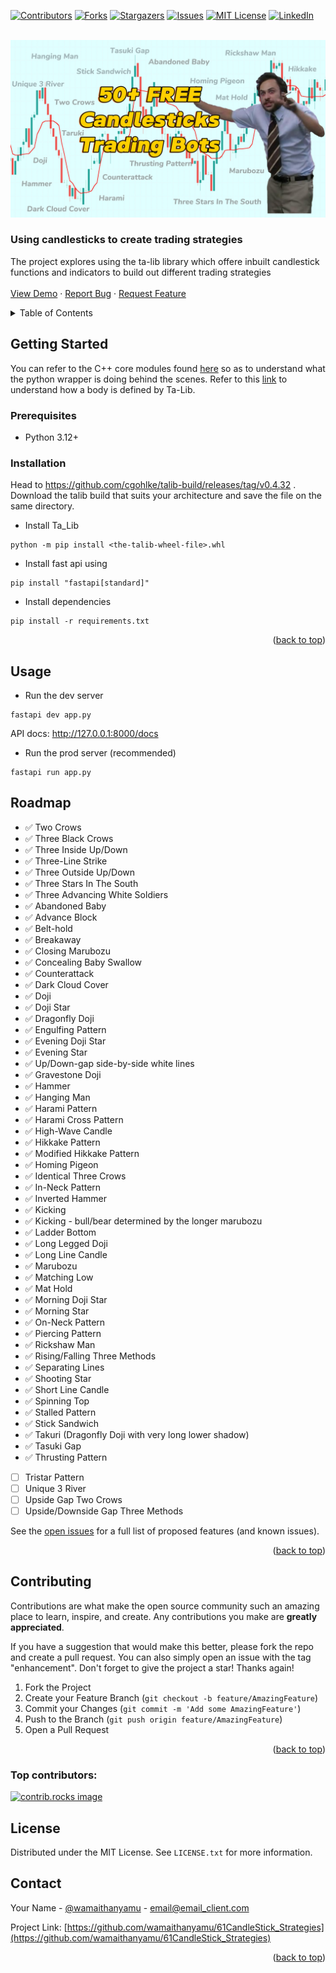 <!-- Improved compatibility of back to top link: See: https://github.com/othneildrew/Best-README-Template/pull/73 -->
<a id="readme-top"></a>
<!--
*** Thanks for checking out the Best-README-Template. If you have a suggestion
*** that would make this better, please fork the repo and create a pull request
*** or simply open an issue with the tag "enhancement".
*** Don't forget to give the project a star!
*** Thanks again! Now go create something AMAZING! :D
-->
<!-- PROJECT SHIELDS -->
<!--
*** I'm using markdown "reference style" links for readability.
*** Reference links are enclosed in brackets [ ] instead of parentheses ( ).
*** See the bottom of this document for the declaration of the reference variables
*** for contributors-url, forks-url, etc. This is an optional, concise syntax you may use.
*** https://www.markdownguide.org/basic-syntax/#reference-style-links
-->
[![Contributors][contributors-shield]][contributors-url]
[![Forks][forks-shield]][forks-url]
[![Stargazers][stars-shield]][stars-url]
[![Issues][issues-shield]][issues-url]
[![MIT License][license-shield]][license-url]
[![LinkedIn][linkedin-shield]][linkedin-url]


<!-- PROJECT LOGO -->
<br />
<div align="center">
  <a href="https://github.com/wamaithanyamu/61CandleStick_Strategies">
    <img src="media/1.jpeg" alt="Logo" width="auto" height="auto">
  </a>

<h3 align="left">Using candlesticks to create trading strategies</h3>

  <p align="left">
    The project explores using the ta-lib library which offere inbuilt candlestick functions and indicators to build out different trading strategies
    <br />
    <br />
    <a href="https://github.com/wamaithanyamu/61CandleStick_Strategies">View Demo</a>
    ·
    <a href="https://github.com/wamaithanyamu/61CandleStick_Strategies/issues/new?labels=bug&template=bug-report---.md">Report Bug</a>
    ·
    <a href="https://github.com/wamaithanyamu/61CandleStick_Strategies/issues/new?labels=enhancement&template=feature-request---.md">Request Feature</a>
  </p>
</div>



<!-- TABLE OF CONTENTS -->
<details>
  <summary>Table of Contents</summary>
  <ol>
     <li>
      <a href="#getting-started">Getting Started</a>
      <ul>
        <li><a href="#prerequisites">Prerequisites</a></li>
        <li><a href="#installation">Installation</a></li>
      </ul>
    </li>
    <li><a href="#usage">Usage</a></li>
    <li><a href="#roadmap">Roadmap</a></li>
    <li><a href="#contributing">Contributing</a></li>
    <li><a href="#license">License</a></li>
    <li><a href="#contact">Contact</a></li>

  </ol>
</details>


<!-- GETTING STARTED -->
## Getting Started
You can refer to the C++ core modules found [here](https://github.com/TA-Lib/ta-lib/tree/main/src/ta_func) so as to understand what the python wrapper is doing behind the scenes. Refer to this [link](https://github.com/TA-Lib/ta-lib/blob/f393d2af97e5526a34b2e3f4bdad25d9e44f83ac/src/ta_common/ta_global.c#L125) to understand how a body is defined by Ta-Lib.

### Prerequisites
- Python 3.12+

### Installation
Head to https://github.com/cgohlke/talib-build/releases/tag/v0.4.32 . Download the talib build  that suits your architecture and save the file on the same directory.

- Install Ta_Lib 
```shell
python -m pip install <the-talib-wheel-file>.whl
```

- Install fast api using 
```shell
pip install "fastapi[standard]"
```

- Install dependencies 
```shell
pip install -r requirements.txt
```

<p align="right">(<a href="#readme-top">back to top</a>)</p>


<!-- USAGE EXAMPLES -->
## Usage

- Run the dev server

```shell
fastapi dev app.py
```
API docs: http://127.0.0.1:8000/docs   

- Run the prod server (recommended)

```shell
fastapi run app.py
```



<!-- ROADMAP -->
## Roadmap

- ✅ Two Crows
- ✅ Three Black Crows
- ✅ Three Inside Up/Down
- ✅ Three-Line Strike
- ✅ Three Outside Up/Down
- ✅ Three Stars In The South
- ✅ Three Advancing White Soldiers
- ✅ Abandoned Baby
- ✅ Advance Block
- ✅ Belt-hold
- ✅ Breakaway
- ✅ Closing Marubozu
- ✅ Concealing Baby Swallow
- ✅ Counterattack
- ✅ Dark Cloud Cover
- ✅ Doji
- ✅ Doji Star
- ✅ Dragonfly Doji
- ✅ Engulfing Pattern
- ✅ Evening Doji Star
- ✅ Evening Star
- ✅ Up/Down-gap side-by-side white lines
- ✅ Gravestone Doji
- ✅ Hammer
- ✅ Hanging Man
- ✅ Harami Pattern
- ✅ Harami Cross Pattern
- ✅ High-Wave Candle
- ✅ Hikkake Pattern
- ✅ Modified Hikkake Pattern
- ✅ Homing Pigeon
- ✅ Identical Three Crows
- ✅ In-Neck Pattern
- ✅ Inverted Hammer
- ✅ Kicking
- ✅ Kicking - bull/bear determined by the longer marubozu
- ✅ Ladder Bottom
- ✅ Long Legged Doji
- ✅ Long Line Candle
- ✅ Marubozu
- ✅ Matching Low
- ✅ Mat Hold
- ✅ Morning Doji Star
- ✅ Morning Star
- ✅ On-Neck Pattern
- ✅ Piercing Pattern
- ✅ Rickshaw Man
- ✅ Rising/Falling Three Methods
- ✅ Separating Lines
- ✅ Shooting Star
- ✅ Short Line Candle
- ✅ Spinning Top
- ✅ Stalled Pattern
- ✅ Stick Sandwich
- ✅ Takuri (Dragonfly Doji with very long lower shadow)
- ✅ Tasuki Gap
- ✅ Thrusting Pattern
- [ ] Tristar Pattern
- [ ] Unique 3 River
- [ ] Upside Gap Two Crows
- [ ] Upside/Downside Gap Three Methods

See the [open issues](https://github.com/wamaithanyamu/61CandleStick_Strategies/issues) for a full list of proposed features (and known issues).

<p align="right">(<a href="#readme-top">back to top</a>)</p>



<!-- CONTRIBUTING -->
## Contributing

Contributions are what make the open source community such an amazing place to learn, inspire, and create. Any contributions you make are **greatly appreciated**.

If you have a suggestion that would make this better, please fork the repo and create a pull request. You can also simply open an issue with the tag "enhancement".
Don't forget to give the project a star! Thanks again!

1. Fork the Project
2. Create your Feature Branch (`git checkout -b feature/AmazingFeature`)
3. Commit your Changes (`git commit -m 'Add some AmazingFeature'`)
4. Push to the Branch (`git push origin feature/AmazingFeature`)
5. Open a Pull Request

<p align="right">(<a href="#readme-top">back to top</a>)</p>

### Top contributors:

<a href="https://github.com/wamaithanyamu/61CandleStick_Strategies/graphs/contributors">
  <img src="https://contrib.rocks/image?repo=wamaithanyamu/61CandleStick_Strategies" alt="contrib.rocks image" />
</a>



<!-- LICENSE -->
## License

Distributed under the MIT License. See `LICENSE.txt` for more information.

<!-- CONTACT -->
## Contact

Your Name - [@wamaithanyamu](https://twitter.com/wamaithanyamu) - email@email_client.com

Project Link: [https://github.com/wamaithanyamu/61CandleStick_Strategies](https://github.com/wamaithanyamu/61CandleStick_Strategies)

<p align="right">(<a href="#readme-top">back to top</a>)</p>



<!-- MARKDOWN LINKS & IMAGES -->
<!-- https://www.markdownguide.org/basic-syntax/#reference-style-links -->
[contributors-shield]: https://img.shields.io/github/contributors/wamaithanyamu/61CandleStick_Strategies.svg?style=for-the-badge
[contributors-url]: https://github.com/wamaithanyamu/61CandleStick_Strategies/graphs/contributors
[forks-shield]: https://img.shields.io/github/forks/wamaithanyamu/61CandleStick_Strategies.svg?style=for-the-badge
[forks-url]: https://github.com/wamaithanyamu/61CandleStick_Strategies/network/members
[stars-shield]: https://img.shields.io/github/stars/wamaithanyamu/61CandleStick_Strategies.svg?style=for-the-badge
[stars-url]: https://github.com/wamaithanyamu/61CandleStick_Strategies/stargazers
[issues-shield]: https://img.shields.io/github/issues/wamaithanyamu/61CandleStick_Strategies.svg?style=for-the-badge
[issues-url]: https://github.com/wamaithanyamu/61CandleStick_Strategies/issues
[license-shield]: https://img.shields.io/github/license/wamaithanyamu/61CandleStick_Strategies.svg?style=for-the-badge
[license-url]: https://github.com/wamaithanyamu/61CandleStick_Strategies/blob/master/LICENSE.txt
[linkedin-shield]: https://img.shields.io/badge/-LinkedIn-black.svg?style=for-the-badge&logo=linkedin&colorB=555
[linkedin-url]: https://linkedin.com/in/wamaithanyamu
[product-screenshot]: images/screenshot.png
[Next.js]: https://img.shields.io/badge/next.js-000000?style=for-the-badge&logo=nextdotjs&logoColor=white
[Next-url]: https://nextjs.org/
[React.js]: https://img.shields.io/badge/React-20232A?style=for-the-badge&logo=react&logoColor=61DAFB
[React-url]: https://reactjs.org/
[Vue.js]: https://img.shields.io/badge/Vue.js-35495E?style=for-the-badge&logo=vuedotjs&logoColor=4FC08D
[Vue-url]: https://vuejs.org/
[Angular.io]: https://img.shields.io/badge/Angular-DD0031?style=for-the-badge&logo=angular&logoColor=white
[Angular-url]: https://angular.io/
[Svelte.dev]: https://img.shields.io/badge/Svelte-4A4A55?style=for-the-badge&logo=svelte&logoColor=FF3E00
[Svelte-url]: https://svelte.dev/
[Laravel.com]: https://img.shields.io/badge/Laravel-FF2D20?style=for-the-badge&logo=laravel&logoColor=white
[Laravel-url]: https://laravel.com
[Bootstrap.com]: https://img.shields.io/badge/Bootstrap-563D7C?style=for-the-badge&logo=bootstrap&logoColor=white
[Bootstrap-url]: https://getbootstrap.com
[JQuery.com]: https://img.shields.io/badge/jQuery-0769AD?style=for-the-badge&logo=jquery&logoColor=white
[JQuery-url]: https://jquery.com 
[YouTube Channel Subscribers]:(https://img.shields.io/youtube/channel/subscribers/:channelId)
